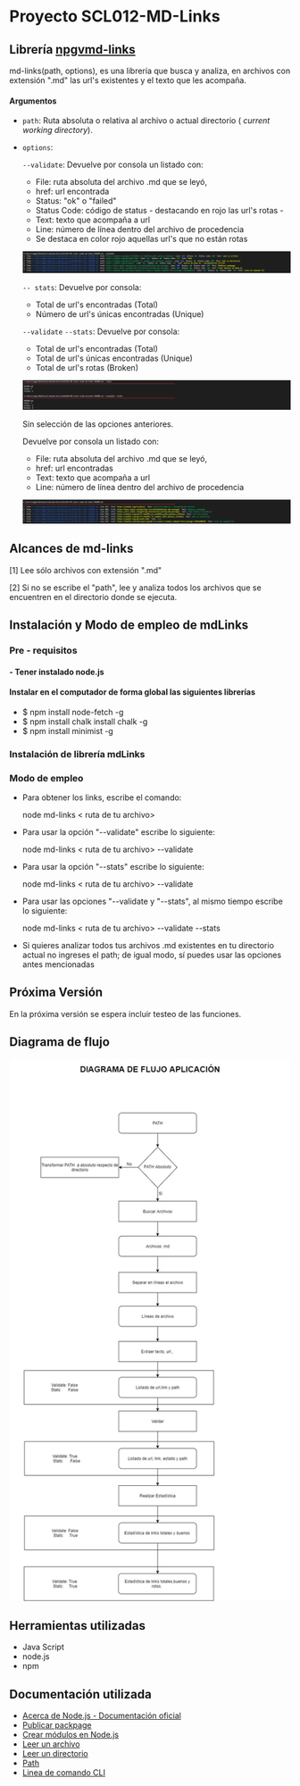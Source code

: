 # Proyecto SCL012-MD-Links

## Librería [npgvmd-links](https://www.npmjs.com/package/npgvmd-links)

md-links(path, options), es una librería que busca y analiza, en archivos con extensión ".md" las url's existentes y el texto que les acompaña.

#### Argumentos

* `path`: Ruta absoluta o relativa al archivo o actual directorio ( _current working directory_).
* `options`:

    `--validate`:
    Devuelve por consola un listado con:

  -    File: ruta absoluta del archivo .md que se leyó,
  -    href: url encontrada
  -    Status: "ok" o "failed"
  -    Status Code: código de status - destacando en rojo las url's rotas -
  -    Text: texto que acompaña a url
  -    Line: número de línea dentro del archivo de procedencia
  -    Se destaca en color rojo aquellas url's que no están rotas

    ![Reportes_2](images/Reportes02.png)

    `-- stats`:
     Devuelve  por consola:
  -    Total de url's encontradas (Total)
  -    Número de url's únicas encontradas (Unique)

    `--validate` `--stats`:
      Devuelve  por consola:
  -    Total de url's encontradas (Total)
  -    Total de url's únicas encontradas (Unique)
  -    Total de url's rotas (Broken)

    ![Reportes_3](images/Reportes03.png)


  Sin selección de las opciones anteriores.

    Devuelve por consola un listado con:

  -    File: ruta absoluta del archivo .md que se leyó,
  -    href: url encontradas
  -    Text: texto que acompaña a url
  -    Line: número de línea dentro del archivo de procedencia

    ![Reportes](images/Reportes01.png)


## Alcances de md-links
[1] Lee sólo archivos con extensión ".md"

[2] Si no se escribe el "path", lee y analiza todos los archivos que se encuentren en el directorio donde se ejecuta.

## Instalación y Modo de empleo de mdLinks
### Pre - requisitos
#### - Tener instalado node.js
####  Instalar en el computador de forma global las siguientes librerías
* $ npm install node-fetch -g
* $ npm install chalk install chalk -g
* $ npm install minimist -g

### Instalación de librería mdLinks


### Modo de empleo

* Para obtener los links, escribe el comando:

   node md-links < ruta de tu archivo>

* Para usar la opción "--validate" escribe lo siguiente:

  node md-links < ruta de tu archivo> --validate

* Para usar la opción "--stats" escribe lo siguiente:

  node md-links < ruta de tu archivo> --validate

* Para usar las opciones "--validate y "--stats", al mismo tiempo escribe lo siguiente:

  node md-links < ruta de tu archivo> --validate --stats

* Si quieres analizar todos tus archivos .md existentes en tu directorio actual no ingreses el path; de igual modo, sí puedes usar las opciones antes mencionadas



## Próxima Versión
En la próxima versión se espera incluir testeo  de las funciones.

## Diagrama de flujo

![Aplicación](images/DiagFlujo.jpg)

## Herramientas utilizadas
* Java Script
* node.js
* npm

## Documentación utilizada
* [Acerca de Node.js - Documentación oficial](https://nodejs.org/es/about/)
* [Publicar packpage](https://docs.npmjs.com/getting-started/publishing-npm-packages)
* [Crear módulos en Node.js](https://docs.npmjs.com/getting-started/publishing-npm-packages)
* [Leer un archivo](https://nodejs.org/api/fs.html#fs_fs_readfile_path_options_callback)
* [Leer un directorio](https://nodejs.org/api/fs.html#fs_fs_readdir_path_options_callback)
* [Path](https://nodejs.org/api/path.html)
* [Linea de comando CLI](https://medium.com/netscape/a-guide-to-create-a-nodejs-command-line-package-c2166ad0452e)
